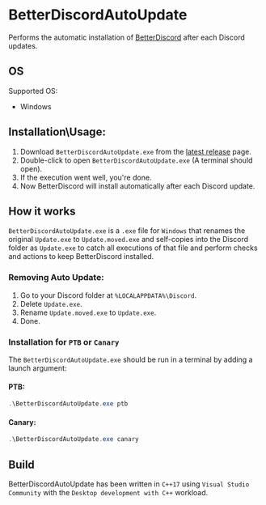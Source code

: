 # BetterDiscordAutoUpdate
Performs the automatic installation of [BetterDiscord](https://github.com/BetterDiscord/BetterDiscord) after each Discord updates.

## OS
Supported OS:
- Windows

## Installation\Usage:
1. Download `BetterDiscordAutoUpdate.exe` from the [latest release](https://github.com/nicola02nb/BetterDiscordAutoUpdate/releases/latest) page.
2. Double-click to open `BetterDiscordAutoUpdate.exe` (A terminal should open).
3. If the execution went well, you're done.
4. Now BetterDiscord will install automatically after each Discord update.

## How it works
`BetterDiscordAutoUpdate.exe` is a `.exe` file for `Windows` that renames the original `Update.exe` to `Update.moved.exe` and self-copies into the Discord folder as `Update.exe` to catch all executions of that file and perform checks and actions to keep BetterDiscord installed.

### Removing Auto Update:
1. Go to your Discord folder at `%LOCALAPPDATA%\Discord`.
2. Delete `Update.exe`.
3. Rename `Update.moved.exe` to `Update.exe`.
4. Done.

### Installation for `PTB` or `Canary`
The `BetterDiscordAutoUpdate.exe` should be run in a terminal by adding a launch argument:

#### PTB:
```ps1
.\BetterDiscordAutoUpdate.exe ptb
```

#### Canary:
```ps1
.\BetterDiscordAutoUpdate.exe canary
```

## Build
BetterDiscordAutoUpdate has been written in `C++17` using `Visual Studio Community` with the `Desktop development with C++` workload.

